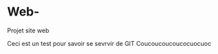 Web-
====

Projet site web 


Ceci est un test pour savoir se sevrvir de GIT 
Coucoucoucoucocuocuoc
